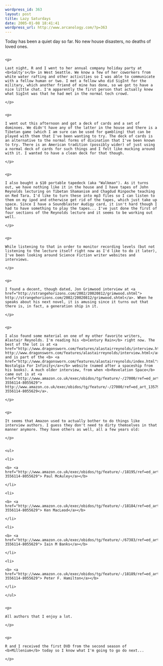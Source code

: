 ```yaml
--- 
wordpress_id: 363
layout: post
title: Lazy Saturdays
date: 2005-01-08 18:41:41
wordpress_url: http://www.arcanology.com/?p=363
---
```

<p>
                                                                                                                                                                                                                                                                                                                                                                                                                                                                                                                                                                                                                                                                                                      Today has been a quiet day so far. No new house disasters, no deaths of loved ones.
                                                                                                                                                                                                                                                                                                                                                                                                                                                                                                                                                                                                                                                                                                    </p>
                                                                                                                                                                                                                                                                                                                                                                                                                                                                                                                                                                                                                                                                                                    
                                                                                                                                                                                                                                                                                                                                                                                                                                                                                                                                                                                                                                                                                                    <p>
                                                                                                                                                                                                                                                                                                                                                                                                                                                                                                                                                                                                                                                                                                      Last night, R and I went to her annual company holiday party at <b>Salty's</b> in West Seattle. We know a few of her coworkers from white water rafting and other activities so I was able to communicate with a fellow human or two. I met a fellow who did SigInt for the military, which another friend of mine has done, so we got to have a nice little chat. I'm apparently the first person that actually knew what SigInt was that he had met in the normal tech crowd.
                                                                                                                                                                                                                                                                                                                                                                                                                                                                                                                                                                                                                                                                                                    </p>
                                                                                                                                                                                                                                                                                                                                                                                                                                                                                                                                                                                                                                                                                                    
                                                                                                                                                                                                                                                                                                                                                                                                                                                                                                                                                                                                                                                                                                    <p>
                                                                                                                                                                                                                                                                                                                                                                                                                                                                                                                                                                                                                                                                                                      I went out this afternoon and got a deck of cards and a set of dominoes. We didn't have any of the latter in the house and there is a Tibetan game (which I am sure can be used for gambling) that can be played with them that I've been wanting to try. The deck of cards is an alternative to the normal forms of divination that I've been known to try. There is an American tradition (possibly wider) of just using a normal deck of cards for such things and I felt like mucking around with it. I wanted to have a clean deck for that though.
                                                                                                                                                                                                                                                                                                                                                                                                                                                                                                                                                                                                                                                                                                    </p>
                                                                                                                                                                                                                                                                                                                                                                                                                                                                                                                                                                                                                                                                                                    
                                                                                                                                                                                                                                                                                                                                                                                                                                                                                                                                                                                                                                                                                                    <p>
                                                                                                                                                                                                                                                                                                                                                                                                                                                                                                                                                                                                                                                                                                      I also bought a $10 portable tapedeck (aka "Walkman"). As it turns out, we have nothing like it in the house and I have tapes of John Reynolds lecturing on Tibetan Shamanism and Chagdud Rinpoche teaching on Red Tara. I'd like to turn these into mp3 files so I can listen to them on my ipod and otherwise get rid of the tapes, which just take up space. Since I have a Soundblaster Audigy card, it isn't hard though I had to have something to play the tapes... I've just done the first of four sections of the Reynolds lecture and it seems to be working out well.
                                                                                                                                                                                                                                                                                                                                                                                                                                                                                                                                                                                                                                                                                                    </p>
                                                                                                                                                                                                                                                                                                                                                                                                                                                                                                                                                                                                                                                                                                    
                                                                                                                                                                                                                                                                                                                                                                                                                                                                                                                                                                                                                                                                                                    <p>
                                                                                                                                                                                                                                                                                                                                                                                                                                                                                                                                                                                                                                                                                                      While listening to that in order to monitor recording levels (but not listening to the lecture itself right now as I'd like to do it later), I've been looking around Science Fiction writer websites and interviews.
                                                                                                                                                                                                                                                                                                                                                                                                                                                                                                                                                                                                                                                                                                    </p>
                                                                                                                                                                                                                                                                                                                                                                                                                                                                                                                                                                                                                                                                                                    
                                                                                                                                                                                                                                                                                                                                                                                                                                                                                                                                                                                                                                                                                                    <p>
                                                                                                                                                                                                                                                                                                                                                                                                                                                                                                                                                                                                                                                                                                      I found a decent, though dated, Jon Grimwood interview at <a href="http://strangehorizons.com/2002/20020812/grimwood.shtml"> http://strangehorizons.com/2002/20020812/grimwood.shtml</a>. When he speaks about his next novel, it is amusing since it turns out that there is, in fact, a generation ship in it.
                                                                                                                                                                                                                                                                                                                                                                                                                                                                                                                                                                                                                                                                                                    </p>
                                                                                                                                                                                                                                                                                                                                                                                                                                                                                                                                                                                                                                                                                                    
                                                                                                                                                                                                                                                                                                                                                                                                                                                                                                                                                                                                                                                                                                    <p>
                                                                                                                                                                                                                                                                                                                                                                                                                                                                                                                                                                                                                                                                                                      I also found some material on one of my other favorite writers, Alastair Reynolds. I'm reading his <b>Century Rain</b> right now. The best of the lot is at <a href="http://www.dragonsworn.com/features/alastairreynolds/interview.html"> http://www.dragonsworn.com/features/alastairreynolds/interview.html</a>, and is part of the <b> <a href="http://www.dragonsworn.com/features/alastairreynolds/index.html"> Nostalgia For Infinity</a></b> website (named after a spaceship from his books). A much older interview, from when <b>Revelation Space</b> came out is at <a href="http://www.amazon.co.uk/exec/obidos/tg/feature/-/27000/ref=ed_art_135796_txt_1/026-3556114-8055629"> http://www.amazon.co.uk/exec/obidos/tg/feature/-/27000/ref=ed_art_135796_txt_1/026-3556114-8055629</a>.
                                                                                                                                                                                                                                                                                                                                                                                                                                                                                                                                                                                                                                                                                                    </p>
                                                                                                                                                                                                                                                                                                                                                                                                                                                                                                                                                                                                                                                                                                    
                                                                                                                                                                                                                                                                                                                                                                                                                                                                                                                                                                                                                                                                                                    <p>
                                                                                                                                                                                                                                                                                                                                                                                                                                                                                                                                                                                                                                                                                                      It seems that Amazon used to actually bother to do things like interview authors. I guess they don't need to dirty themselves in that manner anymore. They have others as well, all a few years old:
                                                                                                                                                                                                                                                                                                                                                                                                                                                                                                                                                                                                                                                                                                    </p>
                                                                                                                                                                                                                                                                                                                                                                                                                                                                                                                                                                                                                                                                                                    
                                                                                                                                                                                                                                                                                                                                                                                                                                                                                                                                                                                                                                                                                                    <ul>
                                                                                                                                                                                                                                                                                                                                                                                                                                                                                                                                                                                                                                                                                                      <li>
                                                                                                                                                                                                                                                                                                                                                                                                                                                                                                                                                                                                                                                                                                        <b> <a href="http://www.amazon.co.uk/exec/obidos/tg/feature/-/18195/ref=ed_art_135796_txt_1/026-3556114-8055629"> Paul McAuley</a></b>
                                                                                                                                                                                                                                                                                                                                                                                                                                                                                                                                                                                                                                                                                                      </li>
                                                                                                                                                                                                                                                                                                                                                                                                                                                                                                                                                                                                                                                                                                      <li>
                                                                                                                                                                                                                                                                                                                                                                                                                                                                                                                                                                                                                                                                                                        <b> <a href="http://www.amazon.co.uk/exec/obidos/tg/feature/-/18184/ref=ed_art_135796_txt_1/026-3556114-8055629"> Ken MacLeod</a></b>
                                                                                                                                                                                                                                                                                                                                                                                                                                                                                                                                                                                                                                                                                                      </li>
                                                                                                                                                                                                                                                                                                                                                                                                                                                                                                                                                                                                                                                                                                      <li>
                                                                                                                                                                                                                                                                                                                                                                                                                                                                                                                                                                                                                                                                                                        <b> <a href="http://www.amazon.co.uk/exec/obidos/tg/feature/-/67383/ref=ed_art_135796_txt_1/026-3556114-8055629"> Iain M Banks</a></b>
                                                                                                                                                                                                                                                                                                                                                                                                                                                                                                                                                                                                                                                                                                      </li>
                                                                                                                                                                                                                                                                                                                                                                                                                                                                                                                                                                                                                                                                                                      <li>
                                                                                                                                                                                                                                                                                                                                                                                                                                                                                                                                                                                                                                                                                                        <b> <a href="http://www.amazon.co.uk/exec/obidos/tg/feature/-/18189/ref=ed_art_135796_txt_1/026-3556114-8055629"> Peter F. Hamilton</a></b>
                                                                                                                                                                                                                                                                                                                                                                                                                                                                                                                                                                                                                                                                                                      </li>
                                                                                                                                                                                                                                                                                                                                                                                                                                                                                                                                                                                                                                                                                                    </ul>
                                                                                                                                                                                                                                                                                                                                                                                                                                                                                                                                                                                                                                                                                                    
                                                                                                                                                                                                                                                                                                                                                                                                                                                                                                                                                                                                                                                                                                    <p>
                                                                                                                                                                                                                                                                                                                                                                                                                                                                                                                                                                                                                                                                                                      All authors that I enjoy a lot.
                                                                                                                                                                                                                                                                                                                                                                                                                                                                                                                                                                                                                                                                                                    </p>
                                                                                                                                                                                                                                                                                                                                                                                                                                                                                                                                                                                                                                                                                                    
                                                                                                                                                                                                                                                                                                                                                                                                                                                                                                                                                                                                                                                                                                    <p>
                                                                                                                                                                                                                                                                                                                                                                                                                                                                                                                                                                                                                                                                                                      R and I received the first DVD from the second season of <b>Millenium</b> today so I know what I'm going to go do next...
                                                                                                                                                                                                                                                                                                                                                                                                                                                                                                                                                                                                                                                                                                    </p>